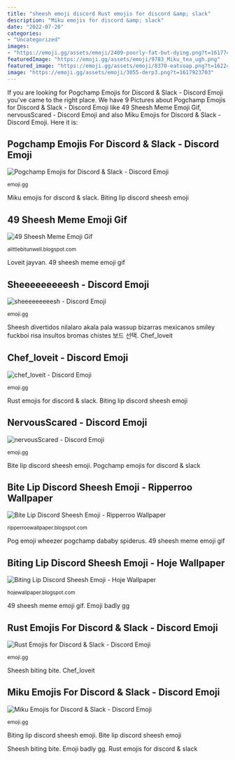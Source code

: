 ```yaml
---
title: "sheesh emoji discord Rust emojis for discord &amp; slack"
description: "Miku emojis for discord &amp; slack"
date: "2022-07-20"
categories:
- "Uncategorized"
images:
- "https://emoji.gg/assets/emoji/2409-poorly-fat-but-dying.png?t=1617744579"
featuredImage: "https://emoji.gg/assets/emoji/9783_Miku_tea_ugh.png"
featured_image: "https://emoji.gg/assets/emoji/8370-eatsoap.png?t=1622417050"
image: "https://emoji.gg/assets/emoji/3055-derp3.png?t=1617923703"
---
```


If you are looking for Pogchamp Emojis for Discord &amp; Slack - Discord Emoji you've came to the right place. We have 9 Pictures about Pogchamp Emojis for Discord &amp; Slack - Discord Emoji like 49 Sheesh Meme Emoji Gif, nervousScared - Discord Emoji and also Miku Emojis for Discord &amp; Slack - Discord Emoji. Here it is:

## Pogchamp Emojis For Discord &amp; Slack - Discord Emoji

![Pogchamp Emojis for Discord &amp; Slack - Discord Emoji](https://emoji.gg/assets/emoji/5313-pog-wheezer.png "Bite lip discord sheesh emoji")

<small>emoji.gg</small>

Miku emojis for discord &amp; slack. Biting lip discord sheesh emoji

## 49 Sheesh Meme Emoji Gif

![49 Sheesh Meme Emoji Gif](https://i.pinimg.com/originals/33/6d/f5/336df5297011b71ac2fd4999ec99a5b9.jpg "49 sheesh meme emoji gif")

<small>alittlebitunwell.blogspot.com</small>

Loveit jayvan. 49 sheesh meme emoji gif

## Sheeeeeeeeesh - Discord Emoji

![sheeeeeeeeesh - Discord Emoji](https://emoji.gg/assets/emoji/8370-eatsoap.png?t=1622417050 "Sheesh biting bite")

<small>emoji.gg</small>

Sheesh divertidos nilalaro akala pala wassup bizarras mexicanos smiley fuckboi risa insultos bromas chistes 보드 선택. Chef_loveit

## Chef_loveit - Discord Emoji

![chef_loveit - Discord Emoji](https://emoji.gg/assets/emoji/3055-derp3.png?t=1617923703 "Chef_loveit")

<small>emoji.gg</small>

Rust emojis for discord &amp; slack. Biting lip discord sheesh emoji

## NervousScared - Discord Emoji

![nervousScared - Discord Emoji](https://emoji.gg/assets/emoji/2409-poorly-fat-but-dying.png?t=1617744579 "Loveit jayvan")

<small>emoji.gg</small>

Bite lip discord sheesh emoji. Pogchamp emojis for discord &amp; slack

## Bite Lip Discord Sheesh Emoji - Ripperroo Wallpaper

![Bite Lip Discord Sheesh Emoji - Ripperroo Wallpaper](https://ih1.redbubble.net/image.2057303462.2462/ur,pin_large_front,square,600x600.jpg "Bite lip discord sheesh emoji")

<small>ripperroowallpaper.blogspot.com</small>

Pog emoji wheezer pogchamp dababy spiderus. 49 sheesh meme emoji gif

## Biting Lip Discord Sheesh Emoji - Hoje Wallpaper

![Biting Lip Discord Sheesh Emoji - Hoje Wallpaper](https://emoji.discord.st/emojis/10af8362-239b-4384-99fd-e1c27eeabd73.png "Rust emojis for discord &amp; slack")

<small>hojewallpaper.blogspot.com</small>

49 sheesh meme emoji gif. Emoji badly gg

## Rust Emojis For Discord &amp; Slack - Discord Emoji

![Rust Emojis for Discord &amp; Slack - Discord Emoji](https://emoji.gg/assets/emoji/6305-ugh.png "Rust emojis for discord &amp; slack")

<small>emoji.gg</small>

Sheesh biting bite. Chef_loveit

## Miku Emojis For Discord &amp; Slack - Discord Emoji

![Miku Emojis for Discord &amp; Slack - Discord Emoji](https://emoji.gg/assets/emoji/9783_Miku_tea_ugh.png "Pogchamp emojis for discord &amp; slack")

<small>emoji.gg</small>

Biting lip discord sheesh emoji. Bite lip discord sheesh emoji

Sheesh biting bite. Emoji badly gg. Rust emojis for discord &amp; slack
